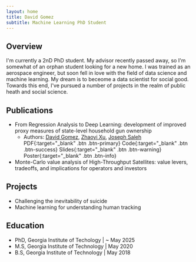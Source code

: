 ```yaml
---
layout: home
title: David Gomez
subtitle: Machine Learning PhD Student
---
```


## Overview

I'm currently a 2nD PhD student. My advisor recently passed away, so I'm somewhat of an orphan student looking for a new home. I was trained as an aerospace engineer, but soon fell in love with the field of data science and machine learning. My dream is to beceome a data scientist for social good. Towards this end, I've pursued a number of projects in the realm of public heath and social science.

## Publications

* From Regression Analysis to Deep Learning: development of improved proxy measures of state-level household gun ownership
  * Authors: [David Gomez](https://scholar.google.com/citations?user=YmsZnXAAAAAJ&hl=en&oi=sra), [Zhaoyi Xu](https://scholar.google.com/citations?user=AlaqLgcAAAAJ&hl=en&oi=sra), [Joseph Saleh](https://scholar.google.com/citations?user=oewjyycAAAAJ&hl=en&oi=sra)
  PDF{:target="_blank" .btn .btn-primary} Code{:target="_blank" .btn .btn-success} Slides{:target="_blank" .btn .btn-warning} Poster{:target="_blank" .btn .btn-info}
* Monte-Carlo value analysis of High-Throughput Satellites: value levers, tradeoffs, and implications for operators and investors

## Projects

* Challenging the inevitability of suicide
* Machine learning for understanding human tracking

## Education

* PhD, Georgia Institute of Techology | ~ May 2025
* M.S, Georgia Institute of Technology | May 2020
* B.S, Georgia Institute of Technology | May 2018
